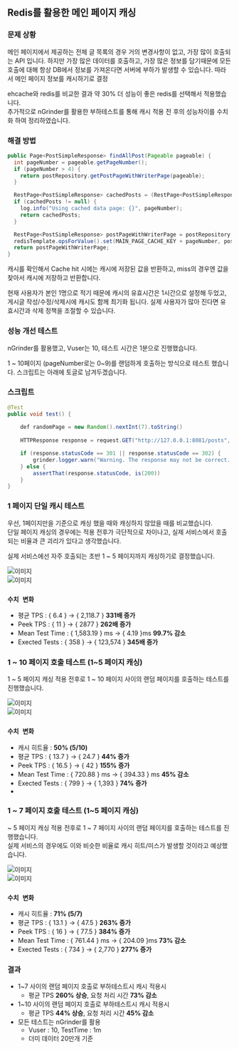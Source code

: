## Redis를 활용한 메인 페이지 캐싱

### 문제 상황

메인 페이지에서 제공하는 전체 글 목록의 경우 거의 변경사항이 없고, 가장 많이 호출되는 API 입니다.
하지만 가장 많은 데이터를 호출하고, 가장 많은 정보를 담기때문에 모든 호출에 대해 항상 DB에서 정보를 가져온다면 서버에 부하가 발생할 수 있습니다.
따라서 메인 페이지 정보를 캐시하기로 결정

ehcache와 redis를 비교한 결과 약 30% 더 성능이 좋은 redis를 선택해서 적용했습니다. \
추가적으로 nGrinder를 활용한 부하테스트를 통해 캐시 적용 전 후의 성능차이를 수치화 하여 정리하였습니다.

### 해결 방법

```java
public Page<PostSimpleResponse> findAllPost(Pageable pageable) {
  int pageNumber = pageable.getPageNumber();
  if (pageNumber > 4) {
    return postRepository.getPostPageWithWriterPage(pageable);
  }

  RestPage<PostSimpleResponse> cachedPosts = (RestPage<PostSimpleResponse>) redisTemplate.opsForValue().get(MAIN_PAGE_CACHE_KEY + pageNumber);
  if (cachedPosts != null) {
    log.info("Using cached data page: {}", pageNumber);
    return cachedPosts;
  }

  RestPage<PostSimpleResponse> postPageWithWriterPage = postRepository.getPostPageWithWriterPage(pageable);
  redisTemplate.opsForValue().set(MAIN_PAGE_CACHE_KEY + pageNumber, postPageWithWriterPage, CACHE_EXPIRATION, TimeUnit.SECONDS);
  return postPageWithWriterPage;
}
```

캐시를 확인해서 Cache hit 시에는 캐시에 저장된 값을 반환하고, miss의 경우엔 값을 찾아서 캐시에 저장하고 반환합니다.

현재 사용자가 본인 1명으로 적기 때문에 캐시의 유효시간은 1시간으로 설정해 두었고, 게시글 작성/수정/삭제시에 캐시도 함께 최기화 됩니다. 실제 사용자가 많아 진다면 유효시간과 삭제 정책을 조절할 수 있습니다.

### 성능 개선 테스트
nGrinder를 활용했고, Vuser는 10, 테스트 시간은 1분으로 진행했습니다.

1 ~ 10페이지 (pageNumber로는 0~9)를 랜덤하게 호출하는 방식으로 테스트 했습니다. 스크립트는 아래에 토글로 남겨두겠습니다.

### 스크립트
```java
@Test
public void test() {
	
    def randomPage = new Random().nextInt(7).toString()
		
    HTTPResponse response = request.GET("http://127.0.0.1:8081/posts", ["page" : randomPage, "size" : "20"])

    if (response.statusCode == 301 || response.statusCode == 302) {
        grinder.logger.warn("Warning. The response may not be correct. The response code was {}.", response.statusCode)
    } else {
        assertThat(response.statusCode, is(200))
    }
}
```

### 1 페이지 단일 캐시 테스트

우선, 1페이지만을 기준으로 캐싱 했을 때와 캐싱하지 않았을 때를 비교했습니다. \
단일 페이지 캐싱의 경우에는 적용 전후가 극단적으로 차이나고, 실제 서비스에서 호출 되는 비율과 큰 괴리가 있다고 생각했습니다.

실제 서비스에선 자주 호출되는 초반 1 ~ 5 페이지까지 캐싱하기로 결정했습니다.

<img src="https://tech-blog-image.s3.ap-northeast-2.amazonaws.com/image/87f37254-c59a-4145-8d87-004828e227e8page11.png" alt="이미지" style="max-width: 100%; height: auto; display: block; margin: 0 auto;"/>
<img src="https://tech-blog-image.s3.ap-northeast-2.amazonaws.com/image/55a50a90-343e-4b82-a344-00139b456c74page12.png" alt="이미지" style="max-width: 100%; height: auto; display: block; margin: 0 auto;"/>


### `수치 변화`

- 평균 TPS : { 6.4 } → { 2,118.7 } **331배 증가**
- Peek TPS : { 11 } → { 2877 } **262배 증가**
- Mean Test Time : { 1,583.19 } ms → { 4.19 }ms **99.7% 감소**
- Exected Tests : { 358 } → { 123,574 } **345배 증가**

### 1 ~ 10 페이지 호출 테스트 (1~5 페이지 캐싱)

1 ~ 5 페이지 캐싱 적용 전후로 1 ~ 10 페이지 사이의 랜덤 페이지를 호출하는 테스트를 진행했습니다. 

<img src="https://tech-blog-image.s3.ap-northeast-2.amazonaws.com/image/abf90e7e-c152-4498-b903-15592ca044bdpage110.png" alt="이미지" style="max-width: 100%; height: auto; display: block; margin: 0 auto;"/>
<img src="https://tech-blog-image.s3.ap-northeast-2.amazonaws.com/image/c1212a7a-23ac-4f60-ab9e-1872351c6270page1102.png" alt="이미지" style="max-width: 100%; height: auto; display: block; margin: 0 auto;"/>


### `수치 변화`

- 캐시 히트율 : **50% (5/10)**
- 평균 TPS : { 13.7 } → { 24.7 } **44% 증가**
- Peek TPS : { 16.5 } → { 42 } **155% 증가**
- Mean Test Time : { 720.88 } ms → { 394.33 } ms **45% 감소**
- Exected Tests : { 799 } → { 1,393 } **74% 증가**
-
### 1 ~ 7 페이지 호출 테스트 (1~5 페이지 캐싱)

~ 5 페이지 캐싱 적용 전후로 1 ~ 7 페이지 사이의 랜덤 페이지를 호출하는 테스트를 진행했습니다. \
실제 서비스의 경우에도 이와 비슷한 비율로 캐시 히트/미스가 발생할 것이라고 예상했습니다.

<img src="https://tech-blog-image.s3.ap-northeast-2.amazonaws.com/image/4c9d2c9e-b8e6-419d-8d00-0bccabce11e9page171.png" alt="이미지" style="max-width: 100%; height: auto; display: block; margin: 0 auto;"/>
<img src="https://tech-blog-image.s3.ap-northeast-2.amazonaws.com/image/c55be845-dfe3-4fd5-957d-de4c40a7828cpage172.png" alt="이미지" style="max-width: 100%; height: auto; display: block; margin: 0 auto;"/>

### `수치 변화`

- 캐시 히트율 : **71% (5/7)**
- 평균 TPS : { 13.1 } → { 47.5 } **263% 증가**
- Peek TPS : { 16 } → { 77.5 } **384% 증가**
- Mean Test Time : { 761.44 } ms → { 204.09 }ms **73% 감소**
- Exected Tests : { 734 } → { 2,770 } **277% 증가**

### 결과
- 1~7 사이의 랜덤 페이지 호출로 부하테스트시 캐시 적용시
  - 평균 TPS **260% 상승**, 요청 처리 시간 **73% 감소**
- 1~10 사이의 랜덤 페이지 호출로 부하테스트시 캐시 적용시
  - 평균 TPS **44% 상승**, 요청 처리 시간 **45% 감소**
- 모든 테스트는 nGrinder를 활용
  - Vuser : 10, TestTime : 1m
  - 더미 데이터 20만개 기준